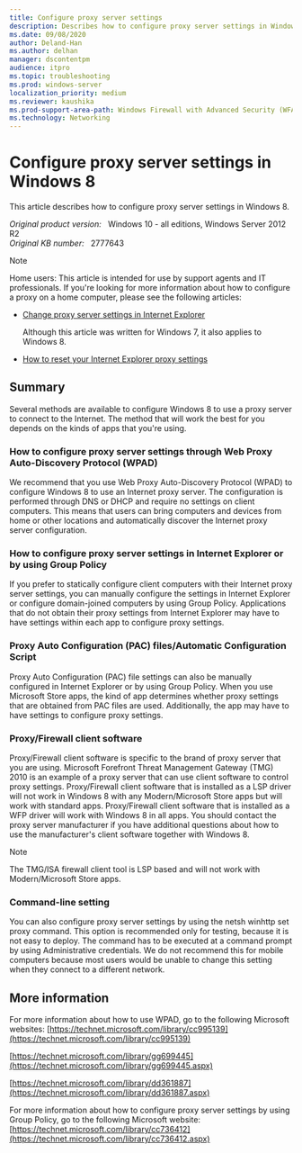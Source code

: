 ```yaml
---
title: Configure proxy server settings
description: Describes how to configure proxy server settings in Windows 8.
ms.date: 09/08/2020
author: Deland-Han
ms.author: delhan
manager: dscontentpm
audience: itpro
ms.topic: troubleshooting
ms.prod: windows-server
localization_priority: medium
ms.reviewer: kaushika
ms.prod-support-area-path: Windows Firewall with Advanced Security (WFAS)
ms.technology: Networking
---
```

# Configure proxy server settings in Windows 8

This article describes how to configure proxy server settings in Windows 8.

_Original product version:_ &nbsp; Windows 10 - all editions, Windows Server 2012 R2  
_Original KB number:_ &nbsp; 2777643

> [!NOTE]
> Home users: This article is intended for use by support agents and IT professionals. If you're looking for more information about how to configure a proxy on a home computer, please see the following articles:
> - [Change proxy server settings in Internet Explorer](https://windows.microsoft.com/windows/change-internet-explorer-proxy-server-settings#1tc=windows-7) 
>
>     Although this article was written for Windows 7, it also applies to Windows 8.
> - [How to reset your Internet Explorer proxy settings](https://support.microsoft.com/help/2289942) 

## Summary

Several methods are available to configure Windows 8 to use a proxy server to connect to the Internet. The method that will work the best for you depends on the kinds of apps that you're using.

### How to configure proxy server settings through Web Proxy Auto-Discovery Protocol (WPAD)

We recommend that you use Web Proxy Auto-Discovery Protocol (WPAD) to configure Windows 8 to use an Internet proxy server. The configuration is performed through DNS or DHCP and require no settings on client computers. This means that users can bring computers and devices from home or other locations and automatically discover the Internet proxy server configuration.

### How to configure proxy server settings in Internet Explorer or by using Group Policy

If you prefer to statically configure client computers with their Internet proxy server settings, you can manually configure the settings in Internet Explorer or configure domain-joined computers by using Group Policy. Applications that do not obtain their proxy settings from Internet Explorer may have to have settings within each app to configure proxy settings.

### Proxy Auto Configuration (PAC) files/Automatic Configuration Script

Proxy Auto Configuration (PAC) file settings can also be manually configured in Internet Explorer or by using Group Policy. When you use Microsoft Store apps, the kind of app determines whether proxy settings that are obtained from PAC files are used. Additionally, the app may have to have settings to configure proxy settings.

### Proxy/Firewall client software

Proxy/Firewall client software is specific to the brand of proxy server that you are using. Microsoft Forefront Threat Management Gateway (TMG) 2010 is an example of a proxy server that can use client software to control proxy settings. Proxy/Firewall client software that is installed as a LSP driver will not work in Windows 8 with any Modern/Microsoft Store apps but will work with standard apps. Proxy/Firewall client software that is installed as a WFP driver will work with Windows 8 in all apps. You should contact the proxy server manufacturer if you have additional questions about how to use the manufacturer's client software together with Windows 8.

> [!NOTE]
> The TMG/ISA firewall client tool is LSP based and will not work with Modern/Microsoft Store apps.

### Command-line setting

You can also configure proxy server settings by using the netsh winhttp set proxy command. This option is recommended only for testing, because it is not easy to deploy. The command has to be executed at a command prompt by using Administrative credentials. We do not recommend this for mobile computers because most users would be unable to change this setting when they connect to a different network.

## More information

For more information about how to use WPAD, go to the following Microsoft websites:
 [https://technet.microsoft.com/library/cc995139](https://technet.microsoft.com/library/cc995139) 

[https://technet.microsoft.com/library/gg699445](https://technet.microsoft.com/library/gg699445.aspx) 

[https://technet.microsoft.com/library/dd361887](https://technet.microsoft.com/library/dd361887.aspx) 

For more information about how to configure proxy server settings by using Group Policy, go to the following Microsoft website:
 [https://technet.microsoft.com/library/cc736412](https://technet.microsoft.com/library/cc736412.aspx)
